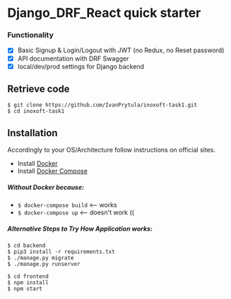 # Django_DRF_React quick starter

### Functionality
* [x] Basic Signup & Login/Logout with JWT (no Redux, no Reset password)
* [x] API documentation with DRF Swagger
* [x] local/dev/prod settings for Django backend 

## Retrieve code
```
$ git clone https://github.com/IvanPrytula/inoxoft-task1.git
$ cd inoxoft-task1
```


## Installation
Accordingly to your OS/Architecture follow instructions on official sites. 
* Install [Docker](https://hub.docker.com/search/?type=edition&offering=community) 
* Install [Docker Compose](https://docs.docker.com/compose/install/)

##### Without Docker because:
* `$ docker-compose build` <-- works
* `$ docker-compose up`    <-- doesn't work ((

##### Alternative Steps to Try How Application works:
```
$ cd backend
$ pip3 install -r requirements.txt
$ ./manage.py migrate
$ ./manage.py runserver
```

```
$ cd frontend
$ npm install
$ npm start
```
